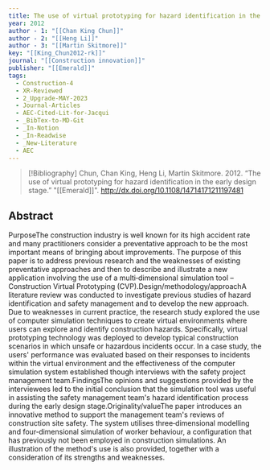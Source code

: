 ```yaml
---
title: The use of virtual prototyping for hazard identification in the early design stage
year: 2012
author - 1: "[[Chan King Chun]]"
author - 2: "[[Heng Li]]"
author - 3: "[[Martin Skitmore]]"
key: "[[King_Chun2012-rk]]"
journal: "[[Construction innovation]]"
publisher: "[[Emerald]]"
tags:
  - Construction-4
  - XR-Reviewed
  - 2_Upgrade-MAY-2023
  - Journal-Articles
  - AEC-Cited-Lit-for-Jacqui
  - _BibTex-to-MD-Git
  - _In-Notion
  - _In-Readwise
  - _New-Literature
  - AEC
---
```


> [!Bibliography]
> Chun, Chan King, Heng Li, Martin Skitmore. 2012. “The use of virtual prototyping for hazard identification in the early design stage.” "[[Emerald]]". http://dx.doi.org/10.1108/14714171211197481

## Abstract
PurposeThe construction industry is well known for its high accident rate and many practitioners consider a preventative approach to be the most important means of bringing about improvements. The purpose of this paper is to address previous research and the weaknesses of existing preventative approaches and then to describe and illustrate a new application involving the use of a multi‐dimensional simulation tool – Construction Virtual Prototyping (CVP).Design/methodology/approachA literature review was conducted to investigate previous studies of hazard identification and safety management and to develop the new approach. Due to weaknesses in current practice, the research study explored the use of computer simulation techniques to create virtual environments where users can explore and identify construction hazards. Specifically, virtual prototyping technology was deployed to develop typical construction scenarios in which unsafe or hazardous incidents occur. In a case study, the users' performance was evaluated based on their responses to incidents within the virtual environment and the effectiveness of the computer simulation system established though interviews with the safety project management team.FindingsThe opinions and suggestions provided by the interviewees led to the initial conclusion that the simulation tool was useful in assisting the safety management team's hazard identification process during the early design stage.Originality/valueThe paper introduces an innovative method to support the management team's reviews of construction site safety. The system utilises three‐dimensional modelling and four‐dimensional simulation of worker behaviour, a configuration that has previously not been employed in construction simulations. An illustration of the method's use is also provided, together with a consideration of its strengths and weaknesses.